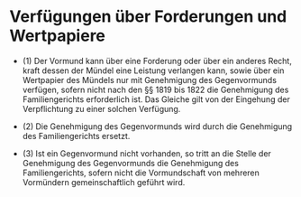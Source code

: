 # Verfügungen über Forderungen und Wertpapiere

- (1) Der Vormund kann über eine Forderung oder über ein anderes Recht, kraft dessen der Mündel eine Leistung verlangen kann, sowie über ein Wertpapier des Mündels nur mit Genehmigung des Gegenvormunds verfügen, sofern nicht nach den §§ 1819 bis 1822 die Genehmigung des Familiengerichts erforderlich ist. Das Gleiche gilt von der Eingehung der Verpflichtung zu einer solchen Verfügung.

- (2) Die Genehmigung des Gegenvormunds wird durch die Genehmigung des Familiengerichts ersetzt.

- (3) Ist ein Gegenvormund nicht vorhanden, so tritt an die Stelle der Genehmigung des Gegenvormunds die Genehmigung des Familiengerichts, sofern nicht die Vormundschaft von mehreren Vormündern gemeinschaftlich geführt wird.

